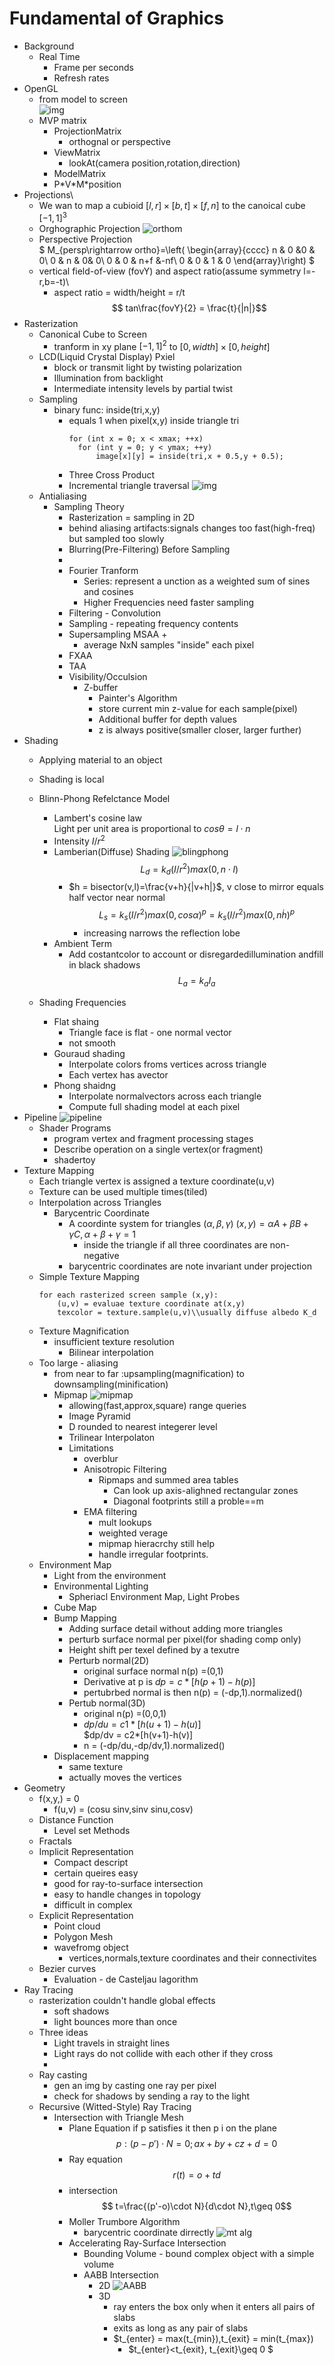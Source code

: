 # Fundamental of Graphics
+ Background
  + Real Time
    + Frame per seconds
    + Refresh rates
+ OpenGL
  + from model to screen\
    ![img](imgs/opengl.png)
  + MVP matrix
    + ProjectionMatrix
      + orthognal or perspective
    + ViewMatrix
      + lookAt(camera position,rotation,direction)
    + ModelMatrix
    + P\*V\*M\*position    
+ Projections\
  + We wan to map a cubioid $[l,r]\times [b,t]\times[f,n]$ to the canoical cube $[-1,1]^3$
  + Orghographic Projection
  ![orthom](imgs/orthom.png)
  + Perspective Projection\
  $ M_{persp\rightarrow ortho}=\left( \begin{array}{cccc} 
                            n & 0 &0 & 0\\
                            0 &  n & 0& 0\\ 
                            0 & 0 & n+f &-nf\\
                            0 & 0 & 1 & 0
                        \end{array}\right) $
  + vertical field-of-view (fovY) and aspect ratio(assume symmetry l=-r,b=-t)\
    + aspect ratio = width/height = r/t
    $$ tan\frac{fovY}{2} = \frac{t}{|n|}$$
+ Rasterization
  + Canonical Cube to Screen
    + tranform in xy plane $[-1,1]^2$ to $[0,width]\times[0,height]$
  + LCD(Liquid Crystal Display) Pxiel
    + block or transmit light by twisting polarization
    + Illumination from backlight
    + Intermediate intensity levels by partial twist
  + Sampling
    + binary func: inside(tri,x,y)
      + equals 1 when pixel(x,y) inside triangle tri
        ```
        for (int x = 0; x < xmax; ++x)
          for (int y = 0; y < ymax; ++y)
              image[x][y] = inside(tri,x + 0.5,y + 0.5); 
        ```
      + Three Cross Product
      + Incremental triangle traversal
      ![img](imgs/inc-tri-traversal.png) 
  + Antialiasing
    + Sampling Theory
      + Rasterization = sampling in 2D
      + behind aliasing artifacts:signals changes too fast(high-freq) but sampled too slowly
      + Blurring(Pre-Filtering) Before Sampling
      + 
       + Fourier Tranform
          + Series: represent a unction as a weighted sum of sines and cosines
          + Higher Frequencies need faster sampling
        + Filtering - Convolution
        + Sampling - repeating frequency contents
        + Supersampling MSAA
          + 
          + average NxN samples "inside" each pixel
        + FXAA
        + TAA
      + Visibility/Occulsion
        + Z-buffer
          + Painter's Algorithm
          + store current min z-value for each sample(pixel)
          + Additional buffer for depth values
          + z is always positive(smaller closer, larger further)
+ Shading
  + Applying material to an object
  + Shading is local
  + Blinn-Phong Refelctance Model
    + Lambert's cosine law\
      Light per unit area is proportional to $cos\theta = l\cdot n$
    + Intensity $I/r^2$
    + Lamberian(Diffuse) Shading
    ![blingphong](imgs/bling-phone-highlight.png)
      $$L_d = k_d(I/r^2)max(0,n\cdot l)$$
      + $h = bisector(v,l)=\frac{v+h}{|v+h|}$, v close to mirror equals half vector near normal
      $$ L_s = k_s(I/r^2)max(0,cos\alpha)^p =k_s(I/r^2)max(0,n\dot h)^p$$
        + increasing narrows the reflection lobe
    + Ambient Term
      + Add costantcolor to account or disregardedillumination andfill in black shadows
      $$ L_a = k_aI_a$$
    
  + Shading Frequencies
    + Flat shaing
      + Triangle face is flat - one normal vector
      + not smooth
    + Gouraud shading
      + Interpolate colors froms vertices across triangle
      + Each vertex has avector
    + Phong shaidng
      + Interpolate normalvectors across each triangle
      + Compute full shading model at each pixel
+ Pipeline
![pipeline](imgs/pipeline.png)
  + Shader Programs
    + program vertex and fragment processing stages
    + Describe operation on a single vertex(or fragment)
    + shadertoy
+ Texture Mapping
  + Each triangle vertex is assigned a texture coordinate(u,v)
  + Texture can be used multiple times(tiled)
  + Interpolation across Triangles
    + Barycentric Coordinate
      + A coordinte system for triangles $(\alpha,\beta,\gamma)$
      $(x,y) = \alpha A +\beta B+ \gamma C,\alpha+\beta+\gamma=1$
        + inside the triangle if all three coordinates are non-negative
      + barycentric coordinates are note invariant under projection
  + Simple Texture Mapping
    ```
    for each rasterized screen sample (x,y):
        (u,v) = evaluae texture coordinate at(x,y)
        texcolor = texture.sample(u,v)\\usually diffuse albedo K_d
    ```
  + Texture Magnification
    + insufficient texture resolution
      + Bilinear interpolation
  + Too large - aliasing
    + from near to far :upsampling(magnification) to downsampling(minification)
    + Mipmap
      ![mipmap](imgs/mipmap-cal.png)
      + allowing(fast,approx,square) range queries
      + Image Pyramid
      + D rounded to nearest integerer level
      + Trilinear Interpolaton
      + Limitations
        + overblur
        + Anisotropic Filtering
          + Ripmaps and summed area tables
            + Can look up axis-alighned rectangular zones
            + Diagonal footprints still a proble==m
        + EMA filtering
          + mult lookups
          + weighted verage
          + mipmap hieracrchy still help
          + handle irregular footprints.
  + Environment Map
    + Light from the environment
    + Environmental Lighting
      + Spheriacl Environment Map, Light Probes
    + Cube Map
    + Bump Mapping
      + Adding surface detail without adding more triangles
      + perturb surface normal per pixel(for shading comp only)
      + Height shift per texel defined by a texutre
      + Perturb normal(2D)
        +  original surface normal n(p) =(0,1)
        + Derivative at p is $dp = c*[h(p+1)-h(p)]$
        + pertubrbed normal is then n(p) = (-dp,1).normalized()
      + Pertub normal(3D)
        + original n(p) =(0,0,1)
        + $dp/du=c1*[h(u+1)-h(u)]$\
            $dp/dv = c2*[h(v+1)-h(v)]
        + n = (-dp/du,-dp/dv,1).normalized()
    + Displacement mapping
      + same texture
      + actually moves the vertices
+ Geometry
  + f(x,y,) = 0
    + f(u,v) = (cosu sinv,sinv sinu,cosv)
  + Distance Function
    + Level set Methods
  + Fractals
  + Implicit Representation
    + Compact descript
    + certain queires easy
    + good for ray-to-surface intersection
    + easy to handle changes in topology
    + difficult in complex
  + Explicit Representation
    + Point cloud
    + Polygon Mesh
    + wavefromg object
      + vertices,normals,texture coordinates and their connectivites
  + Bezier curves
    + Evaluation - de Casteljau lagorithm
+ Ray Tracing
  + rasterization couldn't handle global effects
    + soft shadows
    + light bounces more than once
  + Three ideas
    + Light travels in straight lines
    + Light rays do not collide with each other if they cross
    + 
  + Ray casting
    + gen an img by casting one ray per pixel
    + check for shadows by sending a ray to the light
  + Recursive (Witted-Style) Ray Tracing
    + Intersection with Triangle Mesh
      + Plane Equation if p satisfies it then p i on the plane 
       $$ p:(p-p')\cdot N=0; ax+by+cz+d =0$$
      + Ray equation 
        $$ r(t)=o+td$$
      + intersection
        $$ t=\frac{(p'-o)\cdot N}{d\cdot N},t\geq 0$$ 
      + Moller Trumbore Algorithm
        + barycentric coordinate dirrectly
         ![mt alg](imgs/MTAlg.png) 
      + Accelerating Ray-Surface Intersection
        + Bounding Volume - bound complex object with a simple volume
        + AABB Intersection
          + 2D ![AABB](imgs/AABB.png)
          + 3D 
            + ray enters the box only when it enters all pairs of slabs
            + exits as long as any pair of slabs
            + $t_{enter} = max(t_{min}),t_{exit} = min(t_{max})
               + $t_{enter}<t_{exit}, t_{exit}\geq 0 $
               
        
    
    
